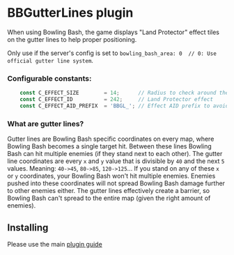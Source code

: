 # BBGutterLines plugin
When using Bowling Bash, the game displays "Land Protector" effect tiles on the gutter lines to help proper positioning.

Only use if the server's config is set to `bowling_bash_area: 0  // 0: Use official gutter line system`.
### Configurable constants:
```js
	const C_EFFECT_SIZE        = 14;      // Radius to check around the player
	const C_EFFECT_ID          = 242;     // Land Protector effect
	const C_EFFECT_AID_PREFIX  = 'BBGL_'; // Effect AID prefix to avoid conflict with regular effects
```

### What are gutter lines?
Gutter lines are Bowling Bash specific coordinates on every map, where Bowling Bash becomes a single target hit. Between these lines Bowling Bash can hit multiple enemies (if they stand next to each other).
The gutter line coordinates are every `x` and `y` value that is divisible by `40` and the next `5` values. Meaning: `40->45`, `80->85`, `120->125`... If you stand on any of these `x` or `y` coordinates, your Bowling Bash won't hit multiple enemies. Enemies pushed into these coordinates will not spread Bowling Bash damage further to other enemies either. The gutter lines effectively create a barrier, so Bowling Bash can't spread to the entire map (given the right amount of enemies).
## Installing
Please use the main [plugin guide](https://github.com/MrAntares/roBrowserLegacy-plugins#readme)

